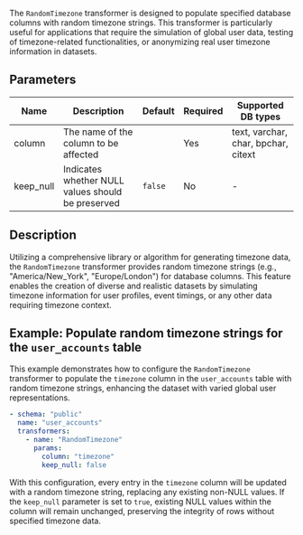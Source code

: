 The `RandomTimezone` transformer is designed to populate specified database columns with random timezone strings. This
transformer is particularly useful for applications that require the simulation of global user data, testing of
timezone-related functionalities, or anonymizing real user timezone information in datasets.

## Parameters

| Name      | Description                                       | Default | Required | Supported DB types                  |
|-----------|---------------------------------------------------|---------|----------|-------------------------------------|
| column    | The name of the column to be affected             |         | Yes      | text, varchar, char, bpchar, citext |
| keep_null | Indicates whether NULL values should be preserved | `false` | No       | -                                   |

## Description

Utilizing a comprehensive library or algorithm for generating timezone data, the `RandomTimezone` transformer provides
random timezone strings (e.g., "America/New_York", "Europe/London") for database columns. 
This feature enables the creation of diverse and realistic datasets by simulating timezone information for user profiles, 
event timings, or any other data requiring timezone context.

## Example: Populate random timezone strings for  the `user_accounts` table

This example demonstrates how to configure the `RandomTimezone` transformer to populate the `timezone` column in the
`user_accounts` table with random timezone strings, enhancing the dataset with varied global user representations.

```yaml title="RandomTimezone transformer example"
- schema: "public"
  name: "user_accounts"
  transformers:
    - name: "RandomTimezone"
      params:
        column: "timezone"
        keep_null: false
```

With this configuration, every entry in the `timezone` column will be updated with a random timezone string, replacing
any existing non-NULL values. If the `keep_null` parameter is set to `true`, existing NULL values within the column will
remain unchanged, preserving the integrity of rows without specified timezone data.
